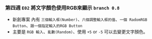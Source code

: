 ### 第四週 ```E02``` 將文字顏色使用RGB來顯示 ```branch 0.8```

- 新創專案 內有 ```三個輸入框(Number)```、```六個調整輸入框的值```、```一個 RadomRGB Button```、```跟一個指定輸入的RGB Button```
- 主要是 ```RGB 輸入```、```亂數(Random)```、使用 ```+5``` or ```-5``` 可以去變更文字顏色。